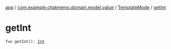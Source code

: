 [app](../../index.md) / [com.example.chatmemo.domain.model.value](../index.md) / [TemplateMode](index.md) / [getInt](./get-int.md)

# getInt

`fun getInt(): `[`Int`](https://kotlinlang.org/api/latest/jvm/stdlib/kotlin/-int/index.html)